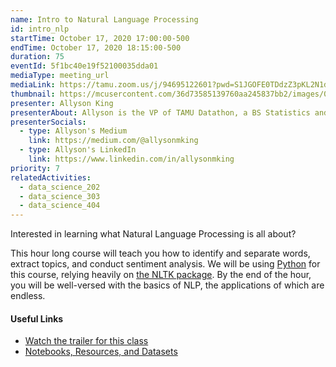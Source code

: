 ```yaml
---
name: Intro to Natural Language Processing
id: intro_nlp
startTime: October 17, 2020 17:00:00-500
endTime: October 17, 2020 18:15:00-500
duration: 75
eventId: 5f1bc40e19f52100035dda01
mediaType: meeting_url
mediaLink: https://tamu.zoom.us/j/94695122601?pwd=S1JGOFE0TDdzZ3pKL2N1dzlCVWhJZz09
thumbnail: https://mcusercontent.com/36d73585139760aa245837bb2/images/0dd3d528-a1b1-481c-8ccf-01e7913ae268.jpeg
presenter: Allyson King
presenterAbout: Allyson is the VP of TAMU Datathon, a BS Statistics and (almost) Computer Science, and has worked at AT&T and TTI
presenterSocials:
  - type: Allyson's Medium
    link: https://medium.com/@allysonmking
  - type: Allyson's LinkedIn
    link: https://www.linkedin.com/in/allysonmking
priority: 7
relatedActivities:
  - data_science_202
  - data_science_303
  - data_science_404
---
```


Interested in learning what Natural Language Processing is all about?

This hour long course will teach you how to identify and separate words, extract topics, and conduct sentiment analysis. We will be using [Python](https://python.org) for this course, relying heavily on [the NLTK package](https://www.nltk.org/). By the end of the hour, you will be well-versed with the basics of NLP, the applications of which are endless.


#### Useful Links

- [Watch the trailer for this class](https://www.youtube.com/watch?v=YrnxaV5itXo)
- [Notebooks, Resources, and Datasets](https://drive.google.com/drive/folders/1gmayusAJkwke3XPVlA2RT1DOEEYYBTxv)
